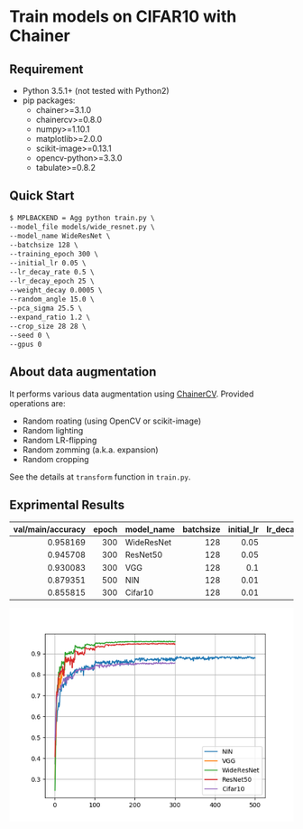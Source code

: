 # Train models on CIFAR10 with Chainer

## Requirement

- Python 3.5.1+ (not tested with Python2)
- pip packages:
    - chainer>=3.1.0
    - chainercv>=0.8.0
    - numpy>=1.10.1
    - matplotlib>=2.0.0
    - scikit-image>=0.13.1
    - opencv-python>=3.3.0
    - tabulate>=0.8.2

## Quick Start

```
$ MPLBACKEND = Agg python train.py \
--model_file models/wide_resnet.py \
--model_name WideResNet \
--batchsize 128 \
--training_epoch 300 \
--initial_lr 0.05 \
--lr_decay_rate 0.5 \
--lr_decay_epoch 25 \
--weight_decay 0.0005 \
--random_angle 15.0 \
--pca_sigma 25.5 \
--expand_ratio 1.2 \
--crop_size 28 28 \
--seed 0 \
--gpus 0 
```

## About data augmentation

It performs various data augmentation using [ChainerCV](https://github.com/chainer/chainercv). Provided operations are:

- Random roating (using OpenCV or scikit-image)
- Random lighting
- Random LR-flipping
- Random zomming (a.k.a. expansion)
- Random cropping

See the details at `transform` function in `train.py`.

## Exprimental Results

|   val/main/accuracy |   epoch | model_name   |   batchsize |   initial_lr |   lr_decay_rate |   lr_decay_epoch |   weight_decay |   random_angle |   pca_sigma |   expand_ratio | crop_size   |
|--------------------:|--------:|:-------------|------------:|-------------:|----------------:|-----------------:|---------------:|---------------:|------------:|---------------:|:------------|
|            0.958169 |     300 | WideResNet   |         128 |         0.05 |             0.5 |               25 |         0.0005 |             15 |        25.5 |            1.2 | [28, 28]    |
|            0.945708 |     300 | ResNet50     |         128 |         0.05 |             0.5 |               25 |         0.0005 |             15 |        25.5 |            1.2 | [28, 28]    |
|            0.930083 |     300 | VGG          |         128 |         0.1  |             0.5 |               30 |         0.0005 |             15 |        25.5 |            1.0 | [28, 28]    |
|            0.879351 |     500 | NIN          |         128 |         0.01 |             0.5 |              100 |         0.0005 |             15 |        25.5 |            1.2 | [28, 28]    |
|            0.855815 |     300 | Cifar10      |         128 |         0.01 |             0.5 |               50 |         0.0005 |             15 |        25.5 |            1.2 | [28, 28]    |

![](compare.png)
